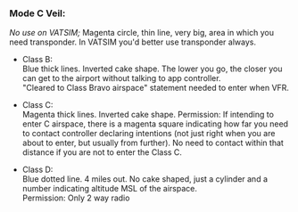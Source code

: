 ### Mode C Veil:  
_No use on VATSIM;_ Magenta circle, thin line, very big, area in which you need transponder. In VATSIM you'd better use transponder always.  

* Class B:  
Blue thick lines. Inverted cake shape. The lower you go, the closer you can get to the airport without talking to app controller.  
"Cleared to Class Bravo airspace" statement needed to enter when VFR.  

* Class C:  
Magenta thick lines. Inverted cake shape. 
Permission: If intending to enter C airspace, there is a magenta square indicating how far you need to contact controller declaring intentions (not just right when you are about to enter, but usually from further). No need to contact within that distance if you are not to enter the Class C.  

* Class D:  
Blue dotted line. 4 miles out. No cake shaped, just a cylinder and a number indicating altitude MSL of the airspace.  
Permission: Only 2 way radio


